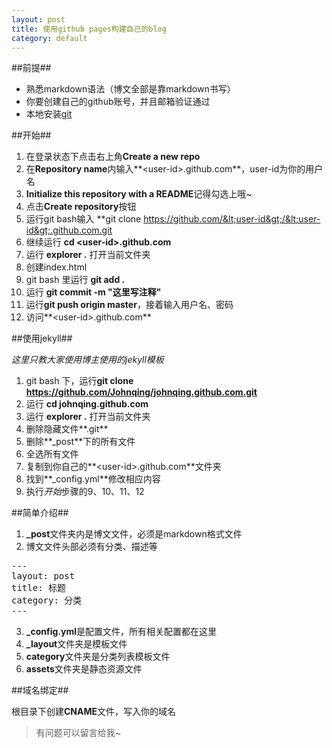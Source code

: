 ```yaml
---
layout: post
title: 使用github pages构建自己的blog
category: default
---
```


##前提##

+ 熟悉markdown语法（博文全部是靠markdown书写）
+ 你要创建自己的github账号，并且邮箱验证通过
+ 本地安装[git](http://johnqing.github.com/soft/Git-1.8.1.2-preview20130201.exe)

##开始##

1. 在登录状态下点击右上角**Create a new repo**
2. 在**Repository name**内输入**&lt;user-id&gt;.github.com**，user-id为你的用户名
3. **Initialize this repository with a README**记得勾选上哦~
4. 点击**Create repository**按钮
5. 运行git bash输入 **git clone https://github.com/&lt;user-id&gt;/&lt;user-id&gt;.github.com.git
6. 继续运行 **cd &lt;user-id&gt;.github.com**
7. 运行 **explorer .** 打开当前文件夹
8. 创建index.html
9. git bash 里运行 **git add .**
10. 运行 **git commit -m "这里写注释"**
11. 运行**git push origin master**，接着输入用户名、密码
12. 访问**&lt;user-id&gt;.github.com**

##使用jekyll##

*这里只教大家使用博主使用的jekyll模板*

1. git bash 下，运行**git clone https://github.com/Johnqing/johnqing.github.com.git**
2. 运行 **cd johnqing.github.com**
3. 运行 **explorer .** 打开当前文件夹
4. 删除隐藏文件**.git**
5. 删除**_post**下的所有文件
6. 全选所有文件
7. 复制到你自己的**&lt;user-id&gt;.github.com**文件夹
8. 找到**_config.yml**修改相应内容
9. 执行*开始*步骤的9、10、11、12

##简单介绍##

1. **_post**文件夹内是博文文件，必须是markdown格式文件
2. 博文文件头部必须有分类、描述等
<pre>
---
layout: post
title: 标题
category: 分类
---
</pre>
3. **_config.yml**是配置文件，所有相关配置都在这里
4. **_layout**文件夹是模板文件
5. **category**文件夹是分类列表模板文件
6. **assets**文件夹是静态资源文件

##域名绑定##

根目录下创建**CNAME**文件，写入你的域名

> 有问题可以留言给我~
